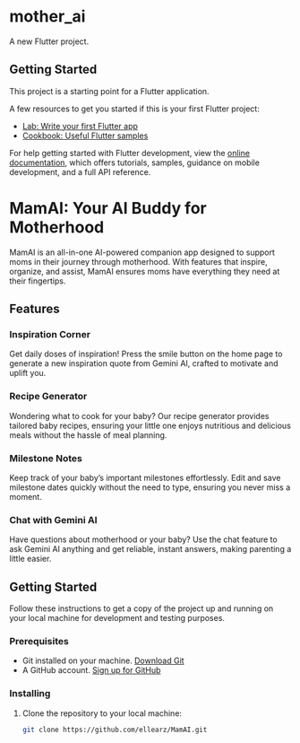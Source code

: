 # mother_ai

A new Flutter project.

## Getting Started

This project is a starting point for a Flutter application.

A few resources to get you started if this is your first Flutter project:

- [Lab: Write your first Flutter app](https://docs.flutter.dev/get-started/codelab)
- [Cookbook: Useful Flutter samples](https://docs.flutter.dev/cookbook)

For help getting started with Flutter development, view the
[online documentation](https://docs.flutter.dev/), which offers tutorials,
samples, guidance on mobile development, and a full API reference.
# MamAI: Your AI Buddy for Motherhood

MamAI is an all-in-one AI-powered companion app designed to support moms in their journey through motherhood. With features that inspire, organize, and assist, MamAI ensures moms have everything they need at their fingertips.

## Features

### Inspiration Corner
Get daily doses of inspiration! Press the smile button on the home page to generate a new inspiration quote from Gemini AI, crafted to motivate and uplift you.

### Recipe Generator
Wondering what to cook for your baby? Our recipe generator provides tailored baby recipes, ensuring your little one enjoys nutritious and delicious meals without the hassle of meal planning.

### Milestone Notes
Keep track of your baby’s important milestones effortlessly. Edit and save milestone dates quickly without the need to type, ensuring you never miss a moment.

### Chat with Gemini AI
Have questions about motherhood or your baby? Use the chat feature to ask Gemini AI anything and get reliable, instant answers, making parenting a little easier.

## Getting Started

Follow these instructions to get a copy of the project up and running on your local machine for development and testing purposes.

### Prerequisites

- Git installed on your machine. [Download Git](https://git-scm.com/)
- A GitHub account. [Sign up for GitHub](https://github.com/)

### Installing

1. Clone the repository to your local machine:

   ```sh
   git clone https://github.com/ellearz/MamAI.git
